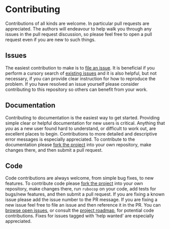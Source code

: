 # Contributing

Contributions of all kinds are welcome. In particular pull requests are appreciated. The authors will endeavour to help walk you through any issues in the pull request discussion, so please feel free to open a pull request even if you are new to such things.

## Issues

The easiest contribution to make is to [file an issue](https://github.com/TDAmeritrade/stumpy/issues/new). It is beneficial if you perform a cursory search of [existing issues](https://github.com/GregT-home/Motleytones/issues?q=is%3Aissue) and it is also helpful, but not necessary, if you can provide clear instruction for how to reproduce the problem. If you have resolved an issue yourself please consider contributing to this repository so others can benefit from your work.

## Documentation

Contributing to documentation is the easiest way to get started. Providing simple clear or helpful documentation for new users is critical. Anything that *you* as a new user found hard to understand, or difficult to work out, are excellent places to begin. Contributions to more detailed and descriptive error messages is especially appreciated. To contribute to the documentation please 
[fork the project](https://github.com/GregT-home/Motleytones/fork) into your own repository, make changes there, and then submit a pull request.

## Code

Code contributions are always welcome, from simple bug fixes, to new features. To contribute code please [fork the project](https://github.com/GregT-home/Motleytones/fork) into your own repository, make changes there, run `rubocop` on your code, add tests for bugs/new features, and then submit a pull request. If you are fixing a known issue please add the issue number to the PR message. If you are fixing a new issue feel free to file an issue and then reference it in the PR. You can [browse open issues](https://github.com/GregT-home/Motleytones/issues), or consult the [project roadmap](https://github.com/https://github.com/GregT-home/Motleytones/issues/1), for potential code contributions. Fixes for issues tagged with 'help wanted' are especially appreciated.

